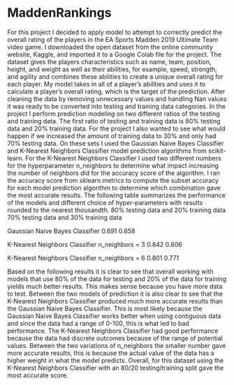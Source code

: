 # MaddenRankings
For this project I decided to apply model to attempt to correctly predict the overall rating of the players in the EA Sports Madden 2019 Ultimate Team video game. I downloaded the open dataset from the online community website, Kaggle, and imported it to a Google Colab file for the project. The dataset gives the players characteristics such as name, team, position, height, and weight as well as their abilities, for example, speed, strength, and agility and combines these abilities to create a unique overall rating for each player. My model takes in all of a player’s abilities and uses it to calculate a player’s overall rating, which is the target of the prediction. After cleaning the data by removing unnecessary values and handling Nan values it was ready to be converted into testing and training data categories. In the project I perform prediction modeling on two different ratios of the testing and training data. The first ratio of testing and training data is 80% testing data and 20% training data. For the project I also wanted to see what would happen if we increased the amount of training data to 30% and only had 70% testing data. On these sets I used the Gaussian Naive Bayes Classifier and K-Nearest Neighbors Classifier model prediction algorithms from scikit-learn. For the K-Nearest Neighbors Classifier I used two different numbers for the hyperparameter n_neighbors to determine what impact increasing the number of neighbors did for the accuracy score of the algorithm. I ran the accuracy score from sklearn.metrics to compute the subset accuracy for each model prediction algorithm to determine which combination gave the most accurate results. The following table summarizes the performance of the models and different choice of hyper-parameters with results rounded to the nearest thousandth.
	                                        80% testing data and 20% training data                	70% testing data and 30% training data

Gaussian Naive Bayes Classifier	                0.691	                                                                    0.658

K-Nearest Neighbors Classifier
n_neighbors = 3	                                0.842	                                                                    0.806

K-Nearest Neighbors Classifier
n_neighbors = 6	                                0.801	                                                                    0.771

Based on the following results it is clear to see that overall working with models that use 80% of the data for testing and 20% of the data for training yields much better results. This makes sense because you have more data to test. Between the two models of prediction it is also clear to see that the K-Nearest Neighbors Classifier produced much more accurate results than the Gaussian Naive Bayes Classifier. This is most likely because the Gaussian Naive Bayes Classifier works better when using contiguous data and since the data had a range of 0-100, this is what led to bad performance. The K-Nearest Neighbors Classifier had good performance because the data had discrete outcomes because of the range of potential values. Between the two variations of n_neighbors the smaller number gave more accurate results, this is because the actual value of the data has a higher weight in what the model predicts. Overall, for this dataset using  the K-Nearest Neighbors Classifier with an 80/20 testing/training split gave the most accurate score.
